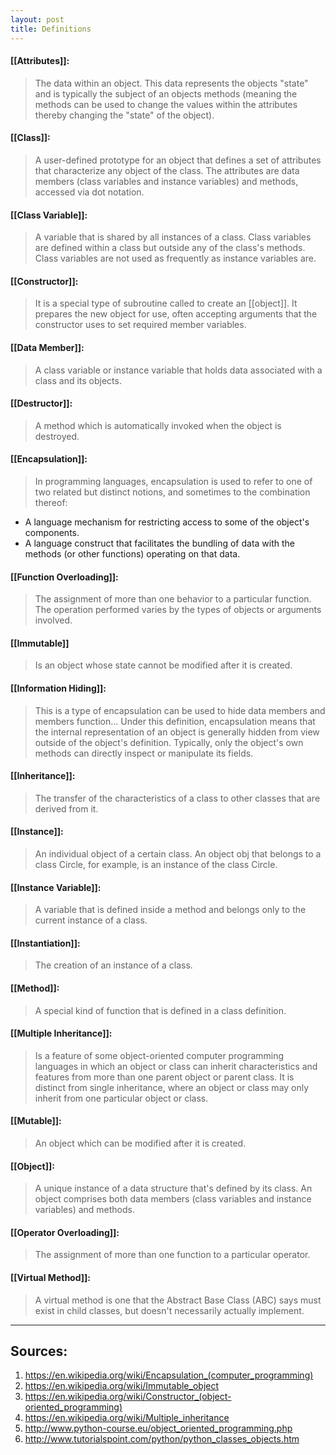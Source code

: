 ```yaml
---
layout: post
title: Definitions
---
```

#### [[Attributes]]:
> The data within an object. This data represents the objects "state" and is typically the subject of an objects methods (meaning the methods can be used to change the values within the attributes thereby changing the "state" of the object).

#### [[Class]]:
> A user-defined prototype for an object that defines a set of attributes that characterize any object of the class. The attributes are data members (class variables and instance variables) and methods, accessed via dot notation.

#### [[Class Variable]]: 
> A variable that is shared by all instances of a class. Class variables are defined within a class but outside any of the class's methods. Class variables are not used as frequently as instance variables are.

#### [[Constructor]]:
> It is a special type of subroutine called to create an [[object]]. It prepares the new object for use, often accepting arguments that the constructor uses to set required member variables.

#### [[Data Member]]: 
> A class variable or instance variable that holds data associated with a class and its objects.

#### [[Destructor]]:
> A method which is automatically invoked when the object is destroyed.

#### [[Encapsulation]]:
> In programming languages, encapsulation is used to refer to one of two related but distinct notions, and sometimes to the combination thereof:
- A language mechanism for restricting access to some of the object's components.
- A language construct that facilitates the bundling of data with the methods (or other functions) operating on that data.

#### [[Function Overloading]]: 
> The assignment of more than one behavior to a particular function. The operation performed varies by the types of objects or arguments involved.

#### [[Immutable]]
> Is an object whose state cannot be modified after it is created.

#### [[Information Hiding]]:
> This is a type of encapsulation can be used to hide data members and members function... Under this definition, encapsulation means that the internal representation of an object is generally hidden from view outside of the object's definition. Typically, only the object's own methods can directly inspect or manipulate its fields.

#### [[Inheritance]]: 
> The transfer of the characteristics of a class to other classes that are derived from it.

#### [[Instance]]: 
> An individual object of a certain class. An object obj that belongs to a class Circle, for example, is an instance of the class Circle.

#### [[Instance Variable]]: 
> A variable that is defined inside a method and belongs only to the current instance of a class.

#### [[Instantiation]]: 
> The creation of an instance of a class.

#### [[Method]]: 
> A special kind of function that is defined in a class definition.

#### [[Multiple Inheritance]]:
>  Is a feature of some object-oriented computer programming languages in which an object or class can inherit characteristics and features from more than one parent object or parent class. It is distinct from single inheritance, where an object or class may only inherit from one particular object or class.

#### [[Mutable]]:
> An object which can be modified after it is created.

#### [[Object]]: 
> A unique instance of a data structure that's defined by its class. An object comprises both data members (class variables and instance variables) and methods.

#### [[Operator Overloading]]: 
> The assignment of more than one function to a particular operator.

#### [[Virtual Method]]:
>A virtual method is one that the Abstract Base Class (ABC) says must exist in child classes, but doesn't necessarily actually implement. 

***
## Sources:
1. https://en.wikipedia.org/wiki/Encapsulation_(computer_programming)
3. https://en.wikipedia.org/wiki/Immutable_object
2. https://en.wikipedia.org/wiki/Constructor_(object-oriented_programming)
1. https://en.wikipedia.org/wiki/Multiple_inheritance
2. http://www.python-course.eu/object_oriented_programming.php
3. http://www.tutorialspoint.com/python/python_classes_objects.htm